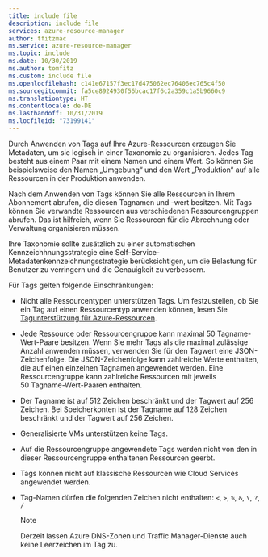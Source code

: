 ```yaml
---
title: include file
description: include file
services: azure-resource-manager
author: tfitzmac
ms.service: azure-resource-manager
ms.topic: include
ms.date: 10/30/2019
ms.author: tomfitz
ms.custom: include file
ms.openlocfilehash: c141e67157f3ec17d475062ec76406ec765c4f50
ms.sourcegitcommit: fa5ce8924930f56bcac17f6c2a359c1a5b9660c9
ms.translationtype: HT
ms.contentlocale: de-DE
ms.lasthandoff: 10/31/2019
ms.locfileid: "73199141"
---
```

Durch Anwenden von Tags auf Ihre Azure-Ressourcen erzeugen Sie Metadaten, um sie logisch in einer Taxonomie zu organisieren. Jedes Tag besteht aus einem Paar mit einem Namen und einem Wert. So können Sie beispielsweise den Namen „Umgebung“ und den Wert „Produktion“ auf alle Ressourcen in der Produktion anwenden.

Nach dem Anwenden von Tags können Sie alle Ressourcen in Ihrem Abonnement abrufen, die diesen Tagnamen und -wert besitzen. Mit Tags können Sie verwandte Ressourcen aus verschiedenen Ressourcengruppen abrufen. Das ist hilfreich, wenn Sie Ressourcen für die Abrechnung oder Verwaltung organisieren müssen.

Ihre Taxonomie sollte zusätzlich zu einer automatischen Kennzeichhnungsstrategie eine Self-Service-Metadatenkennzeichnungsstrategie berücksichtigen, um die Belastung für Benutzer zu verringern und die Genauigkeit zu verbessern.

Für Tags gelten folgende Einschränkungen:

* Nicht alle Ressourcentypen unterstützen Tags. Um festzustellen, ob Sie ein Tag auf einen Ressourcentyp anwenden können, lesen Sie [Tagunterstützung für Azure-Ressourcen](../articles/azure-resource-manager/tag-support.md).
* Jede Ressource oder Ressourcengruppe kann maximal 50 Tagname-Wert-Paare besitzen. Wenn Sie mehr Tags als die maximal zulässige Anzahl anwenden müssen, verwenden Sie für den Tagwert eine JSON-Zeichenfolge. Die JSON-Zeichenfolge kann zahlreiche Werte enthalten, die auf einen einzelnen Tagnamen angewendet werden. Eine Ressourcengruppe kann zahlreiche Ressourcen mit jeweils 50 Tagname-Wert-Paaren enthalten.
* Der Tagname ist auf 512 Zeichen beschränkt und der Tagwert auf 256 Zeichen. Bei Speicherkonten ist der Tagname auf 128 Zeichen beschränkt und der Tagwert auf 256 Zeichen.
* Generalisierte VMs unterstützen keine Tags.
* Auf die Ressourcengruppe angewendete Tags werden nicht von den in dieser Ressourcengruppe enthaltenen Ressourcen geerbt.
* Tags können nicht auf klassische Ressourcen wie Cloud Services angewendet werden.
* Tag-Namen dürfen die folgenden Zeichen nicht enthalten: `<`, `>`, `%`, `&`, `\`, `?`, `/`

   > [!NOTE]
   > Derzeit lassen Azure DNS-Zonen und Traffic Manager-Dienste auch keine Leerzeichen im Tag zu. 
